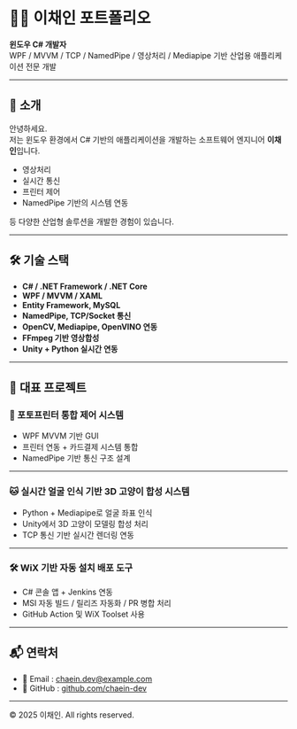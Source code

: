 # 👨‍💻 이채인 포트폴리오

**윈도우 C# 개발자**  
WPF / MVVM / TCP / NamedPipe / 영상처리 / Mediapipe 기반 산업용 애플리케이션 전문 개발

---

## 🧾 소개

안녕하세요.  
저는 윈도우 환경에서 C# 기반의 애플리케이션을 개발하는 소프트웨어 엔지니어 **이채인**입니다.

- 영상처리
- 실시간 통신
- 프린터 제어
- NamedPipe 기반의 시스템 연동

등 다양한 산업형 솔루션을 개발한 경험이 있습니다.

---

## 🛠 기술 스택

- **C# / .NET Framework / .NET Core**
- **WPF / MVVM / XAML**
- **Entity Framework, MySQL**
- **NamedPipe, TCP/Socket 통신**
- **OpenCV, Mediapipe, OpenVINO 연동**
- **FFmpeg 기반 영상합성**
- **Unity + Python 실시간 연동**

---

## 📂 대표 프로젝트

### 📸 포토프린터 통합 제어 시스템

- WPF MVVM 기반 GUI
- 프린터 연동 + 카드결제 시스템 통합
- NamedPipe 기반 통신 구조 설계

---

### 🐱 실시간 얼굴 인식 기반 3D 고양이 합성 시스템

- Python + Mediapipe로 얼굴 좌표 인식
- Unity에서 3D 고양이 모델링 합성 처리
- TCP 통신 기반 실시간 렌더링 연동

---

### 🛠 WiX 기반 자동 설치 배포 도구

- C# 콘솔 앱 + Jenkins 연동
- MSI 자동 빌드 / 릴리즈 자동화 / PR 병합 처리
- GitHub Action 및 WiX Toolset 사용

---

## 📬 연락처

- 📧 Email : chaein.dev@example.com  
- 🔗 GitHub : [github.com/chaein-dev](https://github.com/chaein-dev)

---

© 2025 이채인. All rights reserved.

